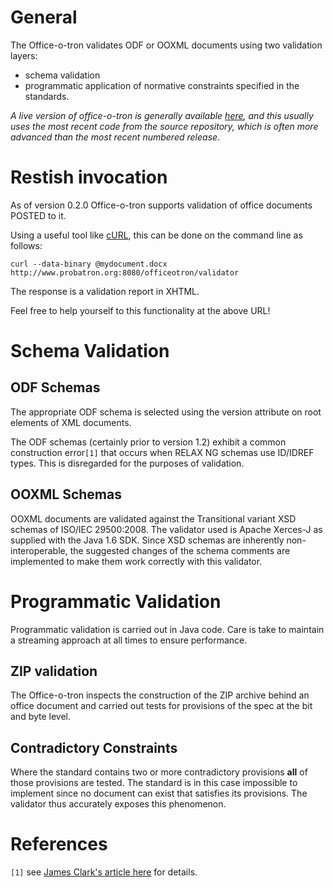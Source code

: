 # General #

The Office-o-tron validates ODF or OOXML documents using two validation layers:

  * schema validation
  * programmatic application of normative constraints specified in the standards.

_A live version of office-o-tron is generally available [here](http://www.probatron.org:8080/officeotron/officeotron.html), and this usually uses the most recent code from the source repository, which is often more advanced than the most recent numbered release_.

# Restish invocation #

As of version 0.2.0 Office-o-tron supports validation of office documents POSTED to it.

Using a useful tool like [cURL](http://en.wikipedia.org/wiki/CURL), this can be done on the command line as follows:

```
curl --data-binary @mydocument.docx http://www.probatron.org:8080/officeotron/validator
```

The response is a validation report in XHTML.

Feel free to help yourself to this functionality at the above URL!

# Schema Validation #

## ODF Schemas ##

The appropriate ODF schema is selected using the version attribute on root elements of XML documents.

The ODF schemas (certainly prior to version 1.2) exhibit a common construction error`[1]` that occurs when RELAX NG schemas use ID/IDREF types. This is disregarded for the purposes of validation.

## OOXML Schemas ##

OOXML documents are validated against the Transitional variant XSD schemas of ISO/IEC 29500:2008. The validator used is Apache Xerces-J as supplied with the Java 1.6 SDK. Since XSD schemas are inherently non-interoperable, the suggested changes of the schema comments are implemented to make them work correctly with this validator.

# Programmatic Validation #

Programmatic validation is carried out in Java code. Care is take to maintain a streaming approach at all times to ensure performance.

## ZIP validation ##

The Office-o-tron inspects the construction of the ZIP archive behind an office document and carried out tests for provisions of the spec at the bit and byte level.

## Contradictory Constraints ##

Where the standard contains two or more contradictory provisions **all** of those provisions are tested. The standard is in this case impossible to implement since no document can exist that satisfies its provisions. The validator thus accurately exposes this phenomenon.


# References #

`[1]` see [James Clark's article here](http://blog.jclark.com/2009/01/relax-ng-and-xmlid.html) for details.
